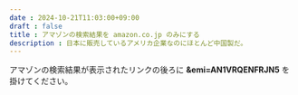 ```yaml
---
date : 2024-10-21T11:03:00+09:00
draft : false
title : アマゾンの検索結果を amazon.co.jp のみにする
description : 日本に販売しているアメリカ企業なのにほとんど中国製だ。
---
```


アマゾンの検索結果が表示されたリンクの後ろに **&emi=AN1VRQENFRJN5** を掛けてください。